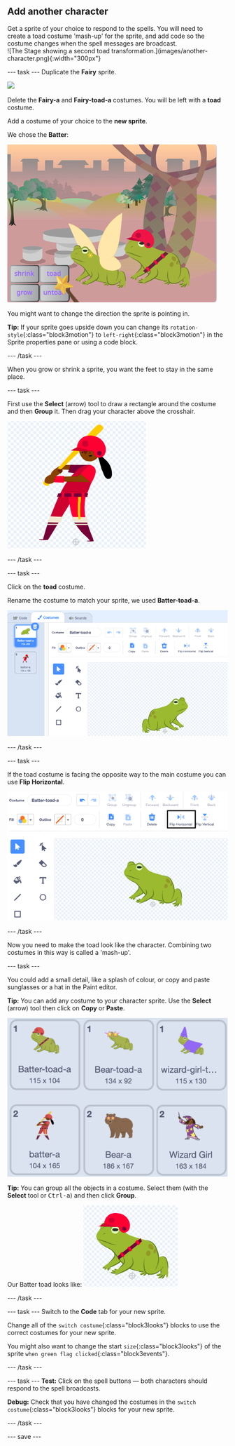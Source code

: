 ## Add another character

<div style="display: flex; flex-wrap: wrap">
<div style="flex-basis: 200px; flex-grow: 1; margin-right: 15px;">
Get a sprite of your choice to respond to the spells. You will need to create a toad costume 'mash-up' for the sprite, and add code so the costume changes when the spell messages are broadcast.
</div>
<div>
![The Stage showing a second toad transformation.](images/another-character.png){:width="300px"}
</div>
</div>

--- task --- Duplicate the **Fairy** sprite.

![](images/duplicate-fairy.png)

Delete the **Fairy-a** and **Fairy-toad-a** costumes. You will be left with a **toad** costume.

Add a costume of your choice to the **new sprite**.

We chose the **Batter**:

![](images/batter-on-stage.png)

You might want to change the direction the sprite is pointing in.

**Tip:** If your sprite goes upside down you can change its `rotation-style`{:class="block3motion"} to `left-right`{:class="block3motion"} in the Sprite properties pane or using a code block.

--- /task ---

When you grow or shrink a sprite, you want the feet to stay in the same place.

--- task ---

First use the **Select** (arrow) tool to draw a rectangle around the costume and then **Group** it. Then drag your character above the crosshair.

![](images/character2-crosshair.png)

--- /task ---

--- task ---

Click on the **toad** costume.

Rename the costume to match your sprite, we used **Batter-toad-a**.

![](images/batter-toad-a-added.png)

--- /task ---

--- task ---

If the toad costume is facing the opposite way to the main costume you can use **Flip Horizontal**.

![](images/flip-horizontal.png)

--- /task ---

Now you need to make the toad look like the character. Combining two costumes in this way is called a 'mash-up'.

--- task ---

You could add a small detail, like a splash of colour, or copy and paste sunglasses or a hat in the Paint editor.

**Tip:** You can add any costume to your character sprite. Use the **Select** (arrow) tool then click on **Copy** or **Paste**.

![](images/editing-options.png)

**Tip:** You can group all the objects in a costume. Select them (with the **Select** tool or <kbd> Ctrl-a</kbd>) and then click **Group**.

Our Batter toad looks like: ![](images/batter-toad.png)

--- /task ---

--- task --- Switch to the **Code** tab for your new sprite.

Change all of the `switch costume`{:class="block3looks"} blocks to use the correct costumes for your new sprite.

You might also want to change the start `size`{:class="block3looks"} of the sprite `when green flag clicked`{:class="block3events"}.

--- /task ---

--- task --- **Test:** Click on the spell buttons — both characters should respond to the spell broadcasts.

**Debug:** Check that you have changed the costumes in the `switch costume`{:class="block3looks"} blocks for your new sprite.

--- /task ---

--- save ---
